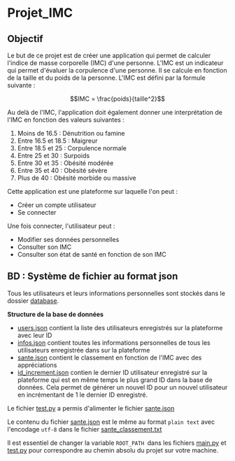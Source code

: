 # Projet_IMC

## Objectif
Le but de ce projet est de créer une application qui permet de calculer l'indice de masse corporelle (IMC) d'une personne. L'IMC est un indicateur qui permet d'évaluer la corpulence d'une personne. Il se calcule en fonction de la taille et du poids de la personne. L'IMC est défini par la formule suivante :

$$IMC = \frac{poids}{taille^2}$$

Au delà de l'IMC, l'application doit également donner une interprétation de l'IMC en fonction des valeurs suivantes :
1. Moins de 16.5 : Dénutrition ou famine
2. Entre 16.5 et 18.5 : Maigreur
3. Entre 18.5 et 25 : Corpulence normale
4. Entre 25 et 30 : Surpoids
5. Entre 30 et 35 : Obésité modérée
6. Entre 35 et 40 : Obésité sévère
7. Plus de 40 : Obésité morbide ou massive

Cette application est une plateforme sur laquelle l'on peut :
* Créer un compte utilisateur
* Se connecter

Une fois connecter, l'utilisateur peut :
* Modifier ses données personnelles
* Consulter son IMC
* Consulter son état de santé en fonction de son IMC

## BD : Système de fichier au format json
Tous les utilisateurs et leurs informations personnelles sont stockés dans le dossier [database](/database/).

**Structure de la base de données**
* [users.json](/database/users.json) contient la liste des utilisateurs enregistrés sur la plateforme avec leur ID
* [infos.json](/database/infos.json) contient toutes les informations personnelles de tous les utilisateurs enregistrée dans sur la plateforme
* [sante.json](/database/sante.json) contient le classement en fonction de l'IMC avec des appréciations
* [id_increment.json](/database/id_increment.json) contien le dernier ID utilisateur enregistré sur la plateforme qui est en même temps le plus grand ID dans la base de données. Cela permet de générer un nouvel ID pour un nouvel utilisateur en incrémentant de 1 le dernier ID enregistré.

Le fichier [test.py](/test.py) a permis d'alimenter le fichier [sante.json](/database/sante.json)

Le contenu du fichier [sante.json](/database/sante.json) est le même au format `plain text` avec l'encodage `utf-8` dans le fichier [sante_classement.txt](/sante_classement.txt)

Il est essentiel de changer la variable `ROOT_PATH `dans les fichiers [main.py](/main.py) et [test.py](/test.py) pour correspondre au chemin absolu du projet sur votre machine.
